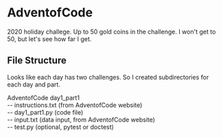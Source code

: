 # AdventofCode

2020 holiday challege. Up to 50 gold coins in the challenge. I won't 
get to 50, but let's see how far I get.

## File Structure

Looks like each day has two challenges. So I created subdirectories for
each day and part.

AdventofCode
day1_part1  
  -- instructions.txt (from AdventofCode website)  
  -- day1_part1.py (code file)  
  -- input.txt (data input, from AdventofCode website)  
  -- test.py (optional, pytest or doctest)  
